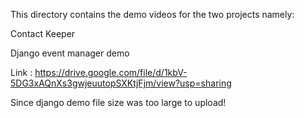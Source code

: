 This directory contains the demo videos for the two projects namely:

Contact Keeper

Django event manager demo

Link : https://drive.google.com/file/d/1kbV-5DG3xAQnXs3gwjeuutopSXKtjFjm/view?usp=sharing 

Since django demo file size was too large to upload!
